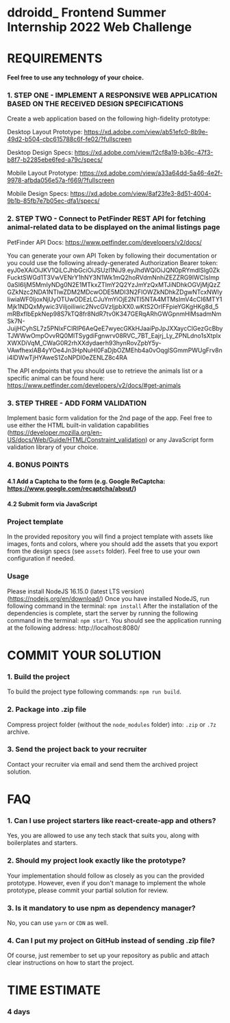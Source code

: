 # ddroidd_ Frontend Summer Internship 2022 Web Challenge
# REQUIREMENTS

**Feel free to use any technology of your choice.**

### 1. STEP ONE - IMPLEMENT A RESPONSIVE WEB APPLICATION BASED ON THE RECEIVED DESIGN SPECIFICATIONS
Create a web application based on the following high-fidelity prototype:

Desktop Layout Prototype:
https://xd.adobe.com/view/ab51efc0-8b9e-49d2-b504-cbc615788c6f-fe02/?fullscreen

Desktop Design Specs:
https://xd.adobe.com/view/f2cf8a19-b36c-47f3-b8f7-b2285ebe6fed-a79c/specs/

Mobile Layout Prototype:
https://xd.adobe.com/view/a33a64dd-5a46-4e2f-9978-afbda056e57a-f669/?fullscreen

Mobile Design Specs:
https://xd.adobe.com/view/8af23fe3-8d51-4004-9b1b-85fb7e7b05ec-dfa1/specs/

### 2. STEP TWO - Connect to PetFinder REST API for fetching animal-related data to be displayed on the animal listings page
PetFinder API Docs: https://www.petfinder.com/developers/v2/docs/

You can generate your own API Token by following their documentation or you could use the following already-generated Authorization Bearer token:
eyJ0eXAiOiJKV1QiLCJhbGciOiJSUzI1NiJ9.eyJhdWQiOiJQN0pRYmdlSlg0ZkFucktSWGd1T3VwVENrY1hNY3N1Wk1mQ2hoRVdmNnhiZEZZRG9IWCIsImp0aSI6IjM5MmIyNDg0N2E1MTkxZTlmY2Q2YzJmYzQxMTJiNDhkOGVjMjQzZGZkNzc2NDA1NTIwZDM2MDcwODE5MDI3N2FlOWZkNDhkZDgwNTcxNWIyIiwiaWF0IjoxNjUyOTUwODEzLCJuYmYiOjE2NTI5NTA4MTMsImV4cCI6MTY1Mjk1NDQxMywic3ViIjoiIiwic2NvcGVzIjpbXX0.wKtS2OrIFFpieYGKgHKg8d_5mRBxflbEpkNep98S7kTQ8fr8NdR7tv0K347GERqARhGWGpnmHlMsadmNmSk7N-JuijHCyhSL7z5PNlxFCIRlP6AeQeE7wyecGKkHJaaiPpJpJXXaycClGezGcBbyTJWWwOmpOvvRQ0MlTSygdiFgnwrv08RVC_7BT_Eajrj_Ly_ZPNLdno1sXtplxXWXDiVqM_CWaG0R2rhXXdydaerh93hynRovZpbY5y-VAwfhexlAB4yYOe4Jn3HpNuHl0FaDjbOZMEhb4a0vOqglSGmmPWUgFrv8ni4lDWwTjHYAweS1ZoNPDl0eZENLZ8c4RA

The API endpoints that you should use to retrieve the animals list or a specific animal can be found here:
https://www.petfinder.com/developers/v2/docs/#get-animals

### 3. STEP THREE - ADD FORM VALIDATION
Implement basic form validation for the 2nd page of the app. Feel free to use either the 
HTML built-in validation capabilities (https://developer.mozilla.org/en-US/docs/Web/Guide/HTML/Constraint_validation)
or any JavaScript form validation library of your choice.

### 4. BONUS POINTS
#### 4.1 Add a Captcha to the form (e.g. Google ReCaptcha: https://www.google.com/recaptcha/about/)
#### 4.2 Submit form via JavaScript

### Project template
In the provided repository you will find a project template with assets like images, fonts and 
colors, where you should add the assets that you export from the design specs (see `assets` folder). 
Feel free to use your own configuration if needed.

### Usage
Please install NodeJS 16.15.0 (latest LTS version) (https://nodejs.org/en/download/)
Once you have installed NodeJS, run following command in the terminal: `npm install` 
After the installation of the dependencies is complete, start the server by running the following 
command in the terminal: `npm start`.
You should see the application running at the following address: http://localhost:8080/

# COMMIT YOUR SOLUTION

### 1. Build the project
To build the project type following commands: `npm run build`.

### 2. Package into .zip file
Compress project folder (without the `node_modules` folder) into: `.zip` or `.7z` archive.

### 3. Send the project back to your recruiter
Contact your recruiter via email and send them the archived project solution.

# FAQ

### 1. Can I use project starters like react-create-app and others?
Yes, you are allowed to use any tech stack that suits you, along with boilerplates and starters.

### 2. Should my project look exactly like the prototype? 
Your implementation should follow as closely as you can the provided prototype. 
However, even if you don't manage to implement the whole prototype, please commit your partial solution for review. 

### 3. Is it mandatory to use npm as dependency manager?
No, you can use `yarn` or `CDN` as well.

### 4. Can I put my project on GitHub instead of sending .zip file?
Of course, just remember to set up your repository as public and attach clear instructions on how to start the project.

# TIME ESTIMATE

### 4 days
